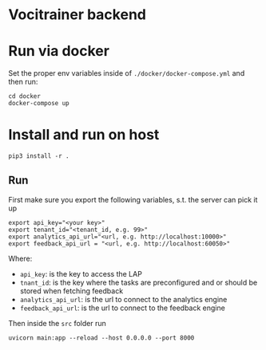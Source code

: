 # Vocitrainer backend

# Run via docker

Set the proper env variables inside of `./docker/docker-compose.yml` and then run:

```shell
cd docker
docker-compose up
```

# Install and run on host

```shell
pip3 install -r .
```


## Run
First make sure you export the following variables, s.t. the server can pick it up
```shell
export api_key="<your key>"
export tenant_id="<tenant_id, e.g. 99>"
export analytics_api_url="<url, e.g. http://localhost:10000>"
export feedback_api_url = "<url, e.g. http://localhost:60050>"
```

Where:

- `api_key`: is the key to access the LAP
- `tnant_id`: is the key where the tasks are preconfigured and or should be stored when fetching feedback
- `analytics_api_url`: is the url to connect to the analytics engine
- `feedback_api_url`: is the url to connect to the feedback engine

Then inside the `src` folder run
```shell
uvicorn main:app --reload --host 0.0.0.0 --port 8000
```

